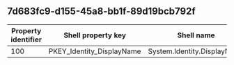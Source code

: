 ## 7d683fc9-d155-45a8-bb1f-89d19bcb792f

Property identifier | Shell property key | Shell name | Alias
--- | --- | --- | ---
100 | PKEY_Identity_DisplayName | System.Identity.DisplayName | 


